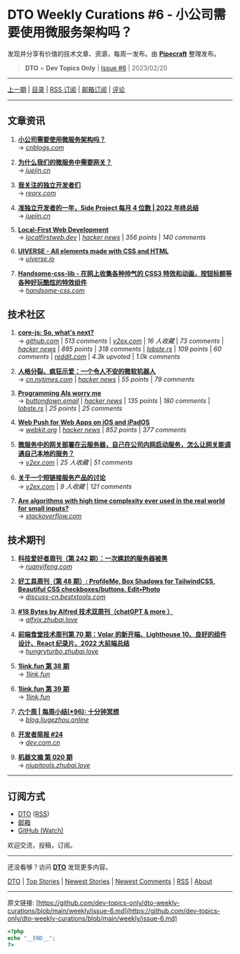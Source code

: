 # DTO Weekly Curations #6 - 小公司需要使用微服务架构吗？

发现并分享有价值的技术文章、资源，每周一发布。由 [**Pipecraft**](https://dto.pipecraft.net/) 整理发布。

> **DTO** = **Dev Topics Only** | [Issue #6](https://github.com/dev-topics-only/dto-weekly-curations/blob/main/weekly/issue-6.md) | 2023/02/20

---

[上一期](https://github.com/dev-topics-only/dto-weekly-curations/blob/main/weekly/issue-5.md) | [目录](https://github.com/dev-topics-only/dto-weekly-curations) | [RSS 订阅](https://dto.pipecraft.net/t/dto-weekly.rss) | [邮箱订阅](https://tinyletter.com/dto) | [评论](https://dto.pipecraft.net/s/cbzlhf/dto_weekly_curations_6)

---

## 文章资讯

1. [**小公司需要使用微服务架构吗？**](https://dto.pipecraft.net/s/jkpqif)  
   → [_cnblogs.com_](https://www.cnblogs.com/jiujuan/p/17116605.html)

2. [**为什么我们的微服务中需要网关？**](https://dto.pipecraft.net/s/azbhkk)  
   → [_juejin.cn_](https://juejin.cn/post/7187583802099630136)

3. [**我关注的独立开发者们**](https://dto.pipecraft.net/s/quagat)  
   → [_reorx.com_](https://reorx.com/blog/indie-makers-im-following/)

4. [**准独立开发者的一年，Side Project 每月 4 位数 | 2022 年终总结**](https://dto.pipecraft.net/s/gauwed/side_project_4_2022)  
   → [_juejin.cn_](https://juejin.cn/post/7191416559816933435)

5. [**Local-First Web Development**](https://dto.pipecraft.net/s/go8jbi/local_first_web_development)  
   → [_localfirstweb.dev_](https://localfirstweb.dev/) | [_hacker news_](https://news.ycombinator.com/item?id=34857435) | _356 points_ | _140 comments_

6. [**UIVERSE - All elements made with CSS and HTML**](https://dto.pipecraft.net/s/o7vcwt/all_elements_made_with_css_html)  
   → [_uiverse.io_](https://uiverse.io/all)

7. [**Handsome-css-lib - 在网上收集各种帅气的 CSS3 特效和动画，按钮标题等各种好玩酷炫的特效组件**](https://dto.pipecraft.net/s/rwxyse/handsome_css_lib_css3)  
   → [_handsome-css.com_](https://www.handsome-css.com/show-all)

## 技术社区

1. [**core-js: So, what's next?**](https://dto.pipecraft.net/s/nxy0tz/core_js_so_what_s_next)  
   → [_github.com_](https://github.com/zloirock/core-js/blob/master/docs/2023-02-14-so-whats-next.md) | _513 comments_ | [_v2ex.com_](https://www.v2ex.com/t/916534) | _16 人收藏_ | _73 comments_ | [_hacker news_](https://news.ycombinator.com/item?id=34780859) | _885 points_ | _318 comments_ | [_lobste.rs_](https://lobste.rs/s/ebsvig/core_js_so_what_s_next) | _109 points_ | _60 comments_ | [_reddit.com_](https://www.reddit.com/r/programming/comments/111k9aq/corejs_maintainer_so_whats_next/) | _4.3k upvoted_ | _1.0k comments_

2. [**人格分裂、疯狂示爱：一个令人不安的微软机器人**](https://dto.pipecraft.net/s/dwhtyg)  
   → [_cn.nytimes.com_](https://cn.nytimes.com/technology/20230217/bing-chatbot-microsoft-chatgpt/) | [_hacker news_](https://news.ycombinator.com/item?id=34831003) | _55 points_ | _79 comments_

3. [**Programming AIs worry me**](https://dto.pipecraft.net/s/qcpz3b/programming_ais_worry_me)  
   → [_buttondown.email_](https://buttondown.email/hillelwayne/archive/programming-ais-worry-me/) | [_hacker news_](https://news.ycombinator.com/item?id=34825565) | _135 points_ | _180 comments_ | [_lobste.rs_](https://lobste.rs/s/qbb7bw/programming_ais_worry_me) | _25 points_ | _25 comments_

4. [**Web Push for Web Apps on iOS and iPadOS**](https://dto.pipecraft.net/s/jfwdrl/web_push_for_web_apps_on_ios_ipados)  
   → [_webkit.org_](https://webkit.org/blog/13878/web-push-for-web-apps-on-ios-and-ipados/) | [_hacker news_](https://news.ycombinator.com/item?id=34823402) | _852 points_ | _377 comments_

5. [**微服务中的网关部署在云服务器，自己在公司内网启动服务，怎么让网关能调通自己本地的服务？**](https://dto.pipecraft.net/s/o1nuyw)  
   → [_v2ex.com_](https://www.v2ex.com/t/916208) | _25 人收藏_ | _51 comments_

6. [**关于一个短链接服务产品的讨论**](https://dto.pipecraft.net/s/jtvsvc)  
   → [_v2ex.com_](https://www.v2ex.com/t/916131) | _9 人收藏_ | _121 comments_

7. [**Are algorithms with high time complexity ever used in the real world for small inputs?**](https://dto.pipecraft.net/s/ysbr52/are_algorithms_with_high_time_complexity)  
   → [_stackoverflow.com_](https://stackoverflow.com/questions/75102854/are-algorithms-with-high-time-complexity-ever-used-in-the-real-world-for-small-i)

## 技术期刊

1. [**科技爱好者周刊（第 242 期）：一次尴尬的服务器被黑**](https://dto.pipecraft.net/s/bckpqz/242)  
   → [_ruanyifeng.com_](https://www.ruanyifeng.com/blog/2023/02/weekly-issue-242.html)

2. [**好工具周刊（第 48 期）: ProfileMe, Box Shadows for TailwindCSS, Beautiful CSS checkboxes/buttons, Edit•Photo**](https://dto.pipecraft.net/s/hhneco/48_profileme_box_shadows_for_tailwindcss)  
   → [_discuss-cn.bestxtools.com_](https://discuss-cn.bestxtools.com/d/126)

3. [**#18 Bytes by Alfred 技术双周刊（chatGPT & more ）**](https://dto.pipecraft.net/s/cl6zdn/18_bytes_by_alfred_chatgpt_more)  
   → [_alfxjx.zhubai.love_](https://alfxjx.zhubai.love/posts/2238270614068989952)

4. [**前端食堂技术周刊第 70 期：Volar 的新开端、Lighthouse 10、良好的组件设计、React 纪录片、2022 大前端总结**](https://dto.pipecraft.net/s/qzwfnd/70_volar_lighthouse_10_react_2022)  
   → [_hungryturbo.zhubai.love_](https://hungryturbo.zhubai.love/posts/2237238238186500096/)

5. [**1link.fun 第 38 期**](https://dto.pipecraft.net/s/i7owh3/1link_fun_38)  
   → [_1link.fun_](https://1link.fun/blog/issue/issue38/)

6. [**1link.fun 第 39 期**](https://dto.pipecraft.net/s/flkulp/1link_fun_39)  
   → [_1link.fun_](https://1link.fun/blog/issue/issue39/)

7. [**六个周 | 每周小结(\*96): 十分钟冥想**](https://dto.pipecraft.net/s/v72zn3/96)  
   → [_blog.liugezhou.online_](https://blog.liugezhou.online/202307-No96/)

8. [**开发者简报 #24**](https://dto.pipecraft.net/s/lzbkse/24)  
   → [_dev.com.cn_](https://dev.com.cn/post/447626747387576322)

9. [**机器文摘 第 020 期**](https://dto.pipecraft.net/s/r3grpm/020)  
   → [_niupitools.zhubai.love_](https://niupitools.zhubai.love/posts/2237476938329812992)

---

## 订阅方式

- [DTO](https://dto.pipecraft.net/t/dto-weekly) ([RSS](https://dto.pipecraft.net/t/dto-weekly.rss))
- [邮箱](https://tinyletter.com/dto)
- [GitHub (Watch)](https://github.com/dev-topics-only/dto-weekly-curations)

欢迎交流，投稿，订阅。

---

还没看够？访问 [**DTO**](https://dto.pipecraft.net/) 发现更多内容。

[DTO](https://dto.pipecraft.net/) | [Top Stories](https://dto.pipecraft.net/top) | [Newest Stories](https://dto.pipecraft.net/newest) | [Newest Comments](https://dto.pipecraft.net/comments) | [RSS](https://dto.pipecraft.net/s/8enlvn/dto_rss_feed) | [About](https://dto.pipecraft.net/about)

---

原文链接: [https://github.com/dev-topics-only/dto-weekly-curations/blob/main/weekly/issue-6.md](https://github.com/dev-topics-only/dto-weekly-curations/blob/main/weekly/issue-6.md)

```php
<?php
echo "__END__";
?>
```
